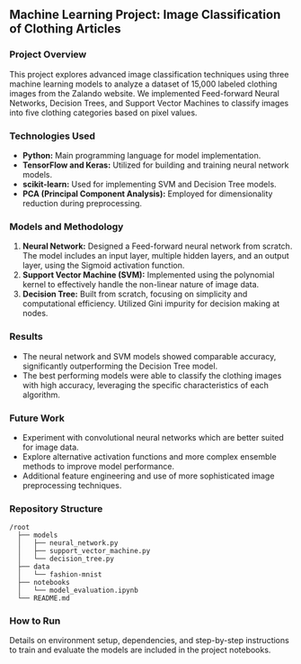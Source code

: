 ## Machine Learning Project: Image Classification of Clothing Articles

### Project Overview

This project explores advanced image classification techniques using three machine learning models to analyze a dataset of 15,000 labeled clothing images from the Zalando website. We implemented Feed-forward Neural Networks, Decision Trees, and Support Vector Machines to classify images into five clothing categories based on pixel values.

### Technologies Used

- **Python:** Main programming language for model implementation.
- **TensorFlow and Keras:** Utilized for building and training neural network models.
- **scikit-learn:** Used for implementing SVM and Decision Tree models.
- **PCA (Principal Component Analysis):** Employed for dimensionality reduction during preprocessing.

### Models and Methodology

1. **Neural Network:** Designed a Feed-forward neural network from scratch. The model includes an input layer, multiple hidden layers, and an output layer, using the Sigmoid activation function.
2. **Support Vector Machine (SVM):** Implemented using the polynomial kernel to effectively handle the non-linear nature of image data.
3. **Decision Tree:** Built from scratch, focusing on simplicity and computational efficiency. Utilized Gini impurity for decision making at nodes.

### Results

- The neural network and SVM models showed comparable accuracy, significantly outperforming the Decision Tree model.
- The best performing models were able to classify the clothing images with high accuracy, leveraging the specific characteristics of each algorithm.
  
### Future Work

- Experiment with convolutional neural networks which are better suited for image data.
- Explore alternative activation functions and more complex ensemble methods to improve model performance.
- Additional feature engineering and use of more sophisticated image preprocessing techniques.

### Repository Structure

```
/root
  ├── models
  │   ├── neural_network.py
  │   ├── support_vector_machine.py
  │   └── decision_tree.py
  ├── data
  │   └── fashion-mnist
  ├── notebooks
  │   └── model_evaluation.ipynb
  └── README.md
```

### How to Run

Details on environment setup, dependencies, and step-by-step instructions to train and evaluate the models are included in the project notebooks.

